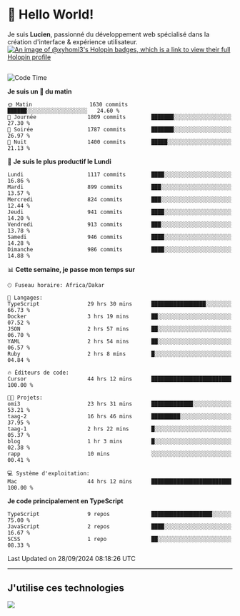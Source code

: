 # 👋 Hello World!

Je suis **Lucien**, passionné du développement web spécialisé dans la création d'interface & expérience utilisateur.
[![An image of @xyhomi3's Holopin badges, which is a link to view their full Holopin profile](https://holopin.me/xyhomi3)](https://holopin.io/@xyhomi3)

##

<!--START_SECTION:waka-->
![Code Time](http://img.shields.io/badge/Code%20Time-2%2C149%20hrs%2039%20mins-blue)

**Je suis un 🐤 du matin** 

```text
🌞 Matin                  1630 commits        ██████░░░░░░░░░░░░░░░░░░░   24.60 % 
🌆 Journée                1809 commits        ███████░░░░░░░░░░░░░░░░░░   27.30 % 
🌃 Soirée                 1787 commits        ███████░░░░░░░░░░░░░░░░░░   26.97 % 
🌙 Nuit                   1400 commits        █████░░░░░░░░░░░░░░░░░░░░   21.13 % 
```
📅 **Je suis le plus productif le Lundi** 

```text
Lundi                    1117 commits        ████░░░░░░░░░░░░░░░░░░░░░   16.86 % 
Mardi                    899 commits         ███░░░░░░░░░░░░░░░░░░░░░░   13.57 % 
Mercredi                 824 commits         ███░░░░░░░░░░░░░░░░░░░░░░   12.44 % 
Jeudi                    941 commits         ████░░░░░░░░░░░░░░░░░░░░░   14.20 % 
Vendredi                 913 commits         ███░░░░░░░░░░░░░░░░░░░░░░   13.78 % 
Samedi                   946 commits         ████░░░░░░░░░░░░░░░░░░░░░   14.28 % 
Dimanche                 986 commits         ████░░░░░░░░░░░░░░░░░░░░░   14.88 % 
```


📊 **Cette semaine, je passe mon temps sur** 

```text
🕑︎ Fuseau horaire: Africa/Dakar

💬 Langages: 
TypeScript               29 hrs 30 mins      █████████████████░░░░░░░░   66.73 % 
Docker                   3 hrs 19 mins       ██░░░░░░░░░░░░░░░░░░░░░░░   07.52 % 
JSON                     2 hrs 57 mins       ██░░░░░░░░░░░░░░░░░░░░░░░   06.70 % 
YAML                     2 hrs 54 mins       ██░░░░░░░░░░░░░░░░░░░░░░░   06.57 % 
Ruby                     2 hrs 8 mins        █░░░░░░░░░░░░░░░░░░░░░░░░   04.84 % 

🔥 Éditeurs de code: 
Cursor                   44 hrs 12 mins      █████████████████████████   100.00 % 

🐱‍💻 Projets: 
omi3                     23 hrs 31 mins      █████████████░░░░░░░░░░░░   53.21 % 
taag-2                   16 hrs 46 mins      █████████░░░░░░░░░░░░░░░░   37.95 % 
taag-1                   2 hrs 22 mins       █░░░░░░░░░░░░░░░░░░░░░░░░   05.37 % 
blog                     1 hr 3 mins         █░░░░░░░░░░░░░░░░░░░░░░░░   02.38 % 
rapp                     10 mins             ░░░░░░░░░░░░░░░░░░░░░░░░░   00.41 % 

💻 Système d'exploitation: 
Mac                      44 hrs 12 mins      █████████████████████████   100.00 % 
```

**Je code principalement en TypeScript** 

```text
TypeScript               9 repos             ███████████████████░░░░░░   75.00 % 
JavaScript               2 repos             ████░░░░░░░░░░░░░░░░░░░░░   16.67 % 
SCSS                     1 repo              ██░░░░░░░░░░░░░░░░░░░░░░░   08.33 % 
```




 Last Updated on 28/09/2024 08:18:26 UTC
<!--END_SECTION:waka-->
---

## J'utilise ces technologies

<p align="left">
  <a href="https://skillicons.dev">
    <img src="https://skillicons.dev/icons?i=ts,js,md,scss,tailwind,react,docker,express,astro,vite,nextjs,vercel,figma,ableton" />
  </a>
</p>

